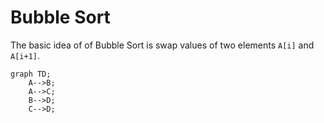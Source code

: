# Bubble Sort

The basic idea of of Bubble Sort is swap values of two elements `A[i]` and `A[i+1]`.


```mermaid
graph TD;
    A-->B;
    A-->C;
    B-->D;
    C-->D;
```